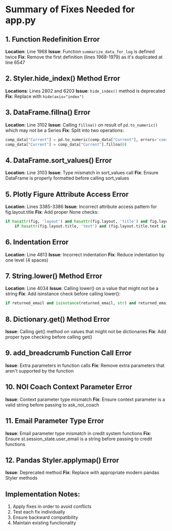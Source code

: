 # Summary of Fixes Needed for app.py

## 1. Function Redefinition Error
**Location**: Line 1968
**Issue**: Function `summarize_data_for_log` is defined twice
**Fix**: Remove the first definition (lines 1968-1979) as it's duplicated at line 6547

## 2. Styler.hide_index() Method Error
**Locations**: Lines 2802 and 6203
**Issue**: `hide_index()` method is deprecated
**Fix**: Replace with `hide(axis="index")`

## 3. DataFrame.fillna() Error
**Location**: Line 3102
**Issue**: Calling `fillna()` on result of `pd.to_numeric()` which may not be a Series
**Fix**: Split into two operations:
```python
comp_data["Current"] = pd.to_numeric(comp_data["Current"], errors='coerce')
comp_data["Current"] = comp_data["Current"].fillna(0)
```

## 4. DataFrame.sort_values() Error
**Location**: Line 3103
**Issue**: Type mismatch in sort_values call
**Fix**: Ensure DataFrame is properly formatted before calling sort_values

## 5. Plotly Figure Attribute Access Error
**Location**: Lines 3385-3386
**Issue**: Incorrect attribute access pattern for fig.layout.title
**Fix**: Add proper None checks:
```python
if hasattr(fig, 'layout') and hasattr(fig.layout, 'title') and fig.layout.title is not None:
    if hasattr(fig.layout.title, 'text') and (fig.layout.title.text is None or str(fig.layout.title.text).lower() == 'undefined'):
```

## 6. Indentation Error
**Location**: Line 4813
**Issue**: Incorrect indentation
**Fix**: Reduce indentation by one level (4 spaces)

## 7. String.lower() Method Error
**Location**: Line 4034
**Issue**: Calling lower() on a value that might not be a string
**Fix**: Add isinstance check before calling lower():
```python
if returned_email and isinstance(returned_email, str) and returned_email.lower() != 'none' and '@' in returned_email:
```

## 8. Dictionary.get() Method Error
**Issue**: Calling get() method on values that might not be dictionaries
**Fix**: Add proper type checking before calling get()

## 9. add_breadcrumb Function Call Error
**Issue**: Extra parameters in function calls
**Fix**: Remove extra parameters that aren't supported by the function

## 10. NOI Coach Context Parameter Error
**Issue**: Context parameter type mismatch
**Fix**: Ensure context parameter is a valid string before passing to ask_noi_coach

## 11. Email Parameter Type Error
**Issue**: Email parameter type mismatch in credit system functions
**Fix**: Ensure st.session_state.user_email is a string before passing to credit functions

## 12. Pandas Styler.applymap() Error
**Issue**: Deprecated method
**Fix**: Replace with appropriate modern pandas Styler methods

## Implementation Notes:
1. Apply fixes in order to avoid conflicts
2. Test each fix individually
3. Ensure backward compatibility
4. Maintain existing functionality